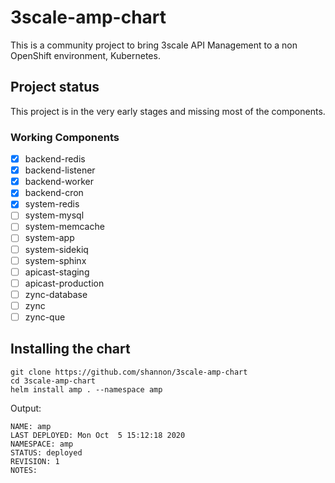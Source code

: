 # 3scale-amp-chart

This is a community project to bring 3scale API Management to a non OpenShift environment, Kubernetes.

## Project status

This project is in the very early stages and missing most of the components.

### Working Components

- [x] backend-redis
- [x] backend-listener
- [x] backend-worker
- [x] backend-cron
- [x] system-redis
- [ ] system-mysql
- [ ] system-memcache
- [ ] system-app
- [ ] system-sidekiq
- [ ] system-sphinx
- [ ] apicast-staging
- [ ] apicast-production
- [ ] zync-database
- [ ] zync
- [ ] zync-que

## Installing the chart

```
git clone https://github.com/shannon/3scale-amp-chart
cd 3scale-amp-chart
helm install amp . --namespace amp
```

Output:

```
NAME: amp
LAST DEPLOYED: Mon Oct  5 15:12:18 2020
NAMESPACE: amp
STATUS: deployed
REVISION: 1
NOTES:
```